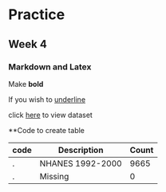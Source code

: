 # Practice 
## Week 4
### Markdown and Latex

Make **bold**

If you wish to <u>underline</u>


click [here](https://raw.githubusercontent.com/jhustata/livre/main/transplants.txt) to view dataset


**Code to create table

|code| Description| Count|
|--|--|--|
|.|NHANES 1992-2000| 9665|
| .| Missing|0|



